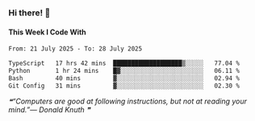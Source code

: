 ### Hi there! 👋

#### This Week I Code With
<!--START_SECTION:waka-->

```txt
From: 21 July 2025 - To: 28 July 2025

TypeScript   17 hrs 42 mins  ███████████████████▒░░░░░   77.04 %
Python       1 hr 24 mins    █▓░░░░░░░░░░░░░░░░░░░░░░░   06.11 %
Bash         40 mins         ▓░░░░░░░░░░░░░░░░░░░░░░░░   02.94 %
Git Config   31 mins         ▓░░░░░░░░░░░░░░░░░░░░░░░░   02.30 %
```

<!--END_SECTION:waka-->

<!--STARTS_HERE_QUOTE_README-->
<i>❝“Computers are good at following instructions, but not at reading your mind.”— Donald Knuth   ❞</i>
<!--ENDS_HERE_QUOTE_README-->
